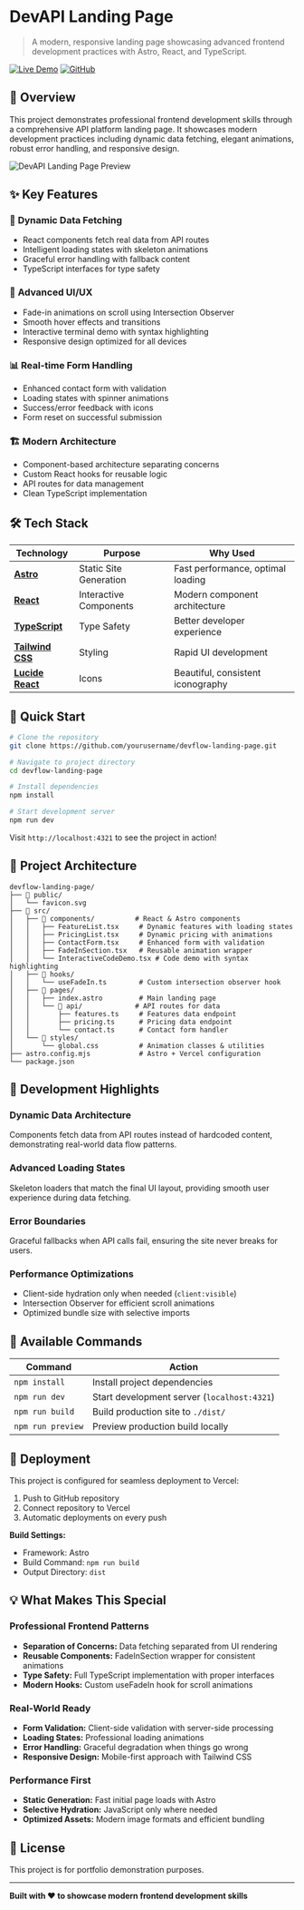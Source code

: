 # DevAPI Landing Page

> A modern, responsive landing page showcasing advanced frontend development practices with Astro, React, and TypeScript.

[![Live Demo](https://img.shields.io/badge/Live-Demo-blue?style=for-the-badge)](https://your-demo-url.vercel.app)
[![GitHub](https://img.shields.io/badge/View-Code-black?style=for-the-badge&logo=github)](https://github.com/yourusername/devflow-landing-page)

## 🌟 Overview

This project demonstrates professional frontend development skills through a comprehensive API platform landing page. It showcases modern development practices including dynamic data fetching, elegant animations, robust error handling, and responsive design.

![DevAPI Landing Page Preview](https://via.placeholder.com/800x400?text=Add+Your+Screenshot+Here)

## ✨ Key Features

### 🚀 **Dynamic Data Fetching**

- React components fetch real data from API routes
- Intelligent loading states with skeleton animations
- Graceful error handling with fallback content
- TypeScript interfaces for type safety

### 🎨 **Advanced UI/UX**

- Fade-in animations on scroll using Intersection Observer
- Smooth hover effects and transitions
- Interactive terminal demo with syntax highlighting
- Responsive design optimized for all devices

### 📊 **Real-time Form Handling**

- Enhanced contact form with validation
- Loading states with spinner animations
- Success/error feedback with icons
- Form reset on successful submission

### 🏗️ **Modern Architecture**

- Component-based architecture separating concerns
- Custom React hooks for reusable logic
- API routes for data management
- Clean TypeScript implementation

## 🛠️ Tech Stack

| Technology                                        | Purpose                | Why Used                          |
| ------------------------------------------------- | ---------------------- | --------------------------------- |
| **[Astro](https://astro.build/)**                 | Static Site Generation | Fast performance, optimal loading |
| **[React](https://react.dev/)**                   | Interactive Components | Modern component architecture     |
| **[TypeScript](https://www.typescriptlang.org/)** | Type Safety            | Better developer experience       |
| **[Tailwind CSS](https://tailwindcss.com/)**      | Styling                | Rapid UI development              |
| **[Lucide React](https://lucide.dev/)**           | Icons                  | Beautiful, consistent iconography |

## 🚀 Quick Start

```bash
# Clone the repository
git clone https://github.com/yourusername/devflow-landing-page.git

# Navigate to project directory
cd devflow-landing-page

# Install dependencies
npm install

# Start development server
npm run dev
```

Visit `http://localhost:4321` to see the project in action!

## 📂 Project Architecture

```text
devflow-landing-page/
├── 📁 public/
│   └── favicon.svg
├── 📁 src/
│   ├── 📁 components/          # React & Astro components
│   │   ├── FeatureList.tsx     # Dynamic features with loading states
│   │   ├── PricingList.tsx     # Dynamic pricing with animations
│   │   ├── ContactForm.tsx     # Enhanced form with validation
│   │   ├── FadeInSection.tsx   # Reusable animation wrapper
│   │   └── InteractiveCodeDemo.tsx # Code demo with syntax highlighting
│   ├── 📁 hooks/
│   │   └── useFadeIn.ts        # Custom intersection observer hook
│   ├── 📁 pages/
│   │   ├── index.astro         # Main landing page
│   │   └── 📁 api/             # API routes for data
│   │       ├── features.ts     # Features data endpoint
│   │       ├── pricing.ts      # Pricing data endpoint
│   │       └── contact.ts      # Contact form handler
│   └── 📁 styles/
│       └── global.css          # Animation classes & utilities
├── astro.config.mjs            # Astro + Vercel configuration
└── package.json
```

## 🎯 Development Highlights

### **Dynamic Data Architecture**

Components fetch data from API routes instead of hardcoded content, demonstrating real-world data flow patterns.

### **Advanced Loading States**

Skeleton loaders that match the final UI layout, providing smooth user experience during data fetching.

### **Error Boundaries**

Graceful fallbacks when API calls fail, ensuring the site never breaks for users.

### **Performance Optimizations**

- Client-side hydration only when needed (`client:visible`)
- Intersection Observer for efficient scroll animations
- Optimized bundle size with selective imports

## 🧞 Available Commands

| Command           | Action                                      |
| ----------------- | ------------------------------------------- |
| `npm install`     | Install project dependencies                |
| `npm run dev`     | Start development server (`localhost:4321`) |
| `npm run build`   | Build production site to `./dist/`          |
| `npm run preview` | Preview production build locally            |

## 🚢 Deployment

This project is configured for seamless deployment to Vercel:

1. Push to GitHub repository
2. Connect repository to Vercel
3. Automatic deployments on every push

**Build Settings:**

- Framework: Astro
- Build Command: `npm run build`
- Output Directory: `dist`

## 💡 What Makes This Special

### **Professional Frontend Patterns**

- **Separation of Concerns:** Data fetching separated from UI rendering
- **Reusable Components:** FadeInSection wrapper for consistent animations
- **Type Safety:** Full TypeScript implementation with proper interfaces
- **Modern Hooks:** Custom useFadeIn hook for scroll animations

### **Real-World Ready**

- **Form Validation:** Client-side validation with server-side processing
- **Loading States:** Professional loading animations
- **Error Handling:** Graceful degradation when things go wrong
- **Responsive Design:** Mobile-first approach with Tailwind CSS

### **Performance First**

- **Static Generation:** Fast initial page loads with Astro
- **Selective Hydration:** JavaScript only where needed
- **Optimized Assets:** Modern image formats and efficient bundling

## 📄 License

This project is for portfolio demonstration purposes.

---

**Built with ❤️ to showcase modern frontend development skills**
